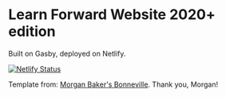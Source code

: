 # Learn Forward Website 2020+ edition

Built on Gasby, deployed on Netlify.

[![Netlify Status](https://api.netlify.com/api/v1/badges/43b2bd83-0eee-4562-a81d-7b7a598227b9/deploy-status)](https://app.netlify.com/sites/learnfwd/deploys)

Template from: [Morgan Baker's Bonneville](https://github.com/bagseye/bonneville). Thank you, Morgan!